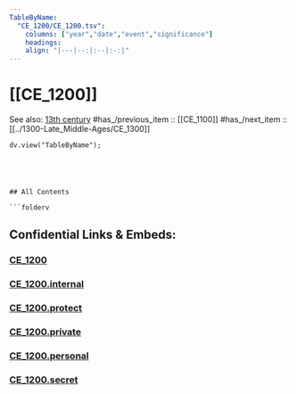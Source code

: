 ```yaml
---
TableByName:
  "CE_1200/CE_1200.tsv": 
    columns: ["year","date","event","significance"] 
    headings: 
    align: "|---|--:|:--|:-:|"
---
```


# [[CE_1200]] 

See also: [13th century](https://en.wikipedia.org/wiki/13th_century "13th century") 
#has_/previous_item :: [[CE_1100]] 
#has_/next_item  :: [[../1300-Late_Middle-Ages/CE_1300]] 


``` dataviewjs
dv.view("TableByName");
```


```




## All Contents

```folderv
```





## Confidential Links & Embeds: 

### [CE_1200](/_public/Time-Ages/human-ages/History~CE/CE_1200.md) 

### [CE_1200.internal](/_internal/Time-Ages/human-ages/History~CE/CE_1200.internal.md) 

### [CE_1200.protect](/_protect/Time-Ages/human-ages/History~CE/CE_1200.protect.md) 

### [CE_1200.private](/_private/Time-Ages/human-ages/History~CE/CE_1200.private.md) 

### [CE_1200.personal](/_personal/Time-Ages/human-ages/History~CE/CE_1200.personal.md) 

### [CE_1200.secret](/_secret/Time-Ages/human-ages/History~CE/CE_1200.secret.md) 
